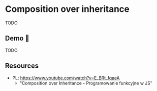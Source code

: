 # Composition over inheritance

TODO

## Demo 🎉

TODO

## Resources

* PL: <https://www.youtube.com/watch?v=E_BRt_fqaeA>
    + "Composition over Inheritance - Programowanie funkcyjne w JS"
